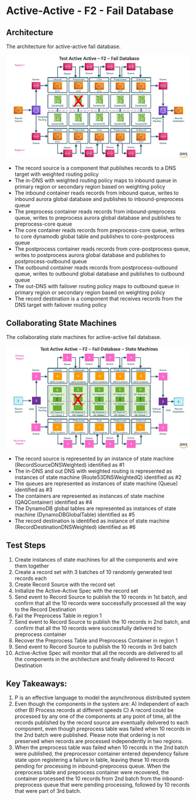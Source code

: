 # Active-Active - F2 - Fail Database

## Architecture

The architecture for active-active fail database.

![Active-Active Transaction Process System - F2 - Fail Database!](images/TestActiveActiveF2.jpg)

* The record source is a component that publishes records to a DNS target with weighted routing policy
* The in-DNS with weighted routing policy maps to inbound queue in primary region or secondary region based on weighting policy
* The inbound container reads records from inbound queue, writes to inbound aurora global database and publishes to inbound-preprocess queue
* The preprocess container reads records from inbound-preprocess queue, writes to preprocess aurora global database and publishes to preprocess-core queue
* The core container reads records from preprocess-core queue, writes to core dynamodb global table and publishes to core-postprocess queue
* The postprocess container reads records from core-postprocess queue, writes to postprocess aurora global database and publishes to postprocess-outbound queue
* The outbound container reads records from postprocess-outbound queue, writes to outbound global database and publishes to outbound queue
* The out-DNS with failover routing policy maps to outbound queue in primary region or secondary region based on weighting policy
* The record destination is a component that receives records from the DNS target with failover routing policy

## Collaborating State Machines

The collaborating state machines for active-active fail database.

![Active-Active Transaction Process System - F2 - Fail Database - State Machines!](images/TestActiveActiveF2StateMachines.jpg)

* The record source is represented by an instance of state machine (RecordSourceDNSWeighted) identified as #1
* The in-DNS and out DNS with weighted routing is represented as instances of state machine (Route53DNSWeightedQ) identified as #2
* The queues are represented as instances of state machine (Queue) identified as #3
* The containers are represented as instances of state machine (QAQContainer) identified as #4
* The DynamoDB global tables are represented as instances of state machine (DynamoDBGlobalTable) identified as #5
* The record destination is identified as instance of state machine (RecordDestinationDNSWeighted) identified as #6

## Test Steps

1. Create instances of state machines for all the components and wire them together
2. Create a record set with 3 batches of 10 randomly generated test records each
3. Create Record Source with the record set
4. Initialize the Active-Active Spec with the record set
5. Send event to Record Source to publish the 10 records in 1st batch, and confirm that all the 10 records were successfully processed all the way to the Record Destination
6. Fail the Preprocess Table in region 1
7. Send event to Record Source to publish the 10 records in 2nd batch, and confirm that all the 10 records were successfully delivered to preprocess container
8. Recover the Preprocess Table and Preprocess Container in region 1
9. Send event to Record Source to publish the 10 records in 3rd batch
10. Active-Active Spec will monitor that all the records are delivered to all the components in the architecture and finally delivered to Record Destination

## Key Takeaways:

1. P is an effective language to model the asynchronous distributed system
2. Even though the components in the system are: A) Independent of each other B) Process records at different speeds C) A record could be processed by any one of the components at any point of time, all the records published by the record source are eventually delivered to each component, even though preprocess table was failed when 10 records in the 2nd batch were published. Please note that ordering is not preserved when records are processed independently in two regions.
3. When the preprocess table was failed when 10 records in the 2nd batch were published, the preprocessor container entered dependency failure state upon registering a failure in table, leaving these 10 records pending for processing in inbound-preprocess queue. When the preprocess table and preprocess container were recovered, the container processed the 10 records from 2nd batch from the inbound-preprocess queue that were pending processing, followed by 10 records that were part of 3rd batch.
